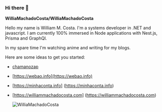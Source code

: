 ### Hi there 👋
**WilliaMachadoCosta/WilliaMachadoCosta** 

Hello my name is William M. Costa. I'm a systems developer in .NET and javascript. I am currently 100% immersed in Node applications with Nest.js, Prisma and GraphQl.

In my spare time I'm watching anime and writing for my blogs.

Here are some ideas to get you started:

- [chamanozap](https://chamanozap.net/)
- [https://webao.info](https://webao.info)
- [https://minhaconta.info] (https://minhaconta.info)
- [https://williammachadocosta.com] (https://williammachadocosta.com)


  ![WilliaMachadoCosta](https://github-readme-stats.vercel.app/api?username=WilliaMachadoCosta&show_icons=true&theme=dracula)


